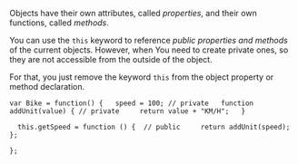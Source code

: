 Objects have their own attributes, called _properties_, and their own functions, called _methods_.

You can use the `this` keyword to reference _public properties and methods_ of the current objects. However, when You need to create private ones, so they are not accessible from the outside of the object.

For that, you just remove the keyword `this` from the object property or method declaration.

```
var Bike = function() {   speed = 100; // private   function addUnit(value) { // private     return value + "KM/H";   }

  this.getSpeed = function () {  // public     return addUnit(speed);   };

};
```